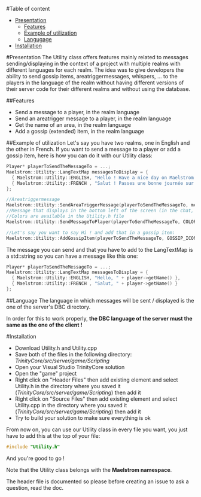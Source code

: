 #Table of content
* [Presentation](https://github.com/AmaVic/Maelstrom-Scripts/tree/master/Utility#presentation)
  * [Features](https://github.com/AmaVic/Maelstrom-Scripts/tree/master/Utility#features)
  * [Example of utilization](https://github.com/AmaVic/Maelstrom-Scripts/tree/master/Utility#example-of-utilization)
  * [Langugage](https://github.com/AmaVic/Maelstrom-Scripts/tree/master/Utility#language)
* [Installation](#installation)

#Presentation
The Utility class offers features mainly related to messages sending/displaying in the context of a project with multiple realms with different languages for each realm.
The idea was to give developers the ability to send gossip items, areatriggermessages, whispers, ... to the players in the language of the realm without
having different versions of their server code for their different realms and without using the database.

##Features
* Send a message to a player, in the realm language
* Send an areatrigger message to a player, in the realm language
* Get the name of an area, in the realm language
* Add a gossip (extended) item, in the realm language

##Example of utilization
Let's say you have two realms, one in English and the other in French.
If you want to send a message to a player or add a gossip item, here is how you can do it with our Utility class:

```c++
Player* playerToSendTheMessageTo = ...;
Maelstrom::Utility::LangTextMap messagesToDisplay = {
  { Maelstrom::Utility::ENGLISH, "Hello ! Have a nice day on Maelstrom !"          },
  { Maelstrom::Utility::FRENCH , "Salut ! Passes une bonne journée sur Maelstrom !"}
};

//Areatriggermessage
Maelstrom::Utility::SendAreaTriggerMessage(playerToSendTheMessageTo, messagesToDisplay);
//Message that displays in the bottom left of the screen (in the chat, as a system message)
//Colors are available in the Utility.h file
Maelstrom::Utility::SendMessageToPlayer(playerToSendTheMessageTo, COLOR_GREEN, messagesToDisplay);

//Let's say you want to say Hi ! and add that in a gossip item:
Maelstrom::Utility::AddGossipItem(playerToSendTheMessageTo, GOSSIP_ICON_CHAT, messagesToDisplay, GOSSIP_SENDER_MAIN, 0 /*action*/);
```

The message you can send and that you have to add to the LangTextMap is a std::string so you can have a message like this one:

```c++
Player* playerToSendTheMessageTo = ...;
Maelstrom::Utility::LangTextMap messagesToDisplay = {
  { Maelstrom::Utility::ENGLISH, "Hello, " + player->getName() },
  { Maelstrom::Utility::FRENCH , "Salut, " + player->getName() }
};
```

##Language
The language in which messages will be sent / displayed is the one of the server's DBC directory.

In order for this to work properly, __the DBC language of the server must the same as the one of the client !__

#Installation
 * Download Utility.h and Utility.cpp
 * Save both of the files in the following directory: *TrinityCore/src/server/game/Scripting*
 * Open your Visual Studio TrinityCore solution
 * Open the "game" project
 * Right click on "Header Files" then add existing element and select Utility.h in the directory where you saved it (*TrinityCore/src/server/game/Scripting*) then add it
 * Right click on "Source Files" then add existing element and select Utility.cpp in the directory where you saved it (*TrinityCore/src/server/game/Scripting*) then add it
 * Try to build your solution to make sure everything is ok

 From now on, you can use our Utility class in every file you want, you just have to add this at the top of your file:
 ```c++
 #include "Utility.h"
 ```
 And you're good to go !

 Note that the Utility class belongs with the __Maelstrom namespace__.

 The header file is documented so please before creating an issue to ask a question, read the doc.
